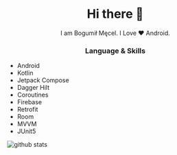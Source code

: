 <h1 align="center"> Hi there 👋 </h1>
<p align="center"> I am Bogumił Męcel. I Love ❤️ Android. </p>
<h3 align="center"> Language & Skills </h3>

- Android
- Kotlin
- Jetpack Compose
- Dagger Hilt
- Coroutines
- Firebase
- Retrofit
- Room
- MVVM
- JUnit5

<img align="center" src="https://github-readme-stats.vercel.app/api?username=bodzio6978&show_icons=true&include_all_commits=true&theme=blue-white&count_private=true" alt="github stats">
